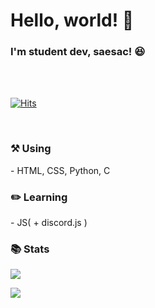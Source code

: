 <h1>Hello, world! 👋</h1>
<h3>I'm student dev, saesac! 😆</h3>

<br><br>

[![Hits](https://hits.seeyoufarm.com/api/count/incr/badge.svg?url=https%3A%2F%2Fgithub.com%2Fsaesac%2Fhit-counter&count_bg=%2379C83D&title_bg=%23555555&icon=&icon_color=%23E7E7E7&title=Visits&edge_flat=false)](https://hits.seeyoufarm.com)

<br>

<h3>⚒️ Using</h3>
- HTML, CSS, Python, C

<h3>✏️ Learning</h3>
- JS( + discord.js )

<h3>📚️ Stats</h3>

![](https://github-readme-stats.vercel.app/api/top-langs/?username=saesac&langs_count=8&layout=compact&theme=gotham)

![](https://github-readme-stats.vercel.app/api?username=saesac&show_icons=true&theme=gotham)
